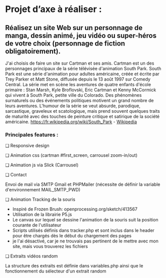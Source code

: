 # Projet d’axe à réaliser :


## Réalisez un site Web sur un personnage de manga, dessin animé, jeu vidéo ou super-héros de votre choix (personnage de fiction obligatoirement).
J'ai choisis de faire un site sur Cartman et ses amis. Cartman est un des personnages principaux de la série télévisée d'animation South Park. South Park est une série d'animation pour adultes américaine, créée et écrite par Trey Parker et Matt Stone, diffusée depuis le 13 août 1997 sur Comedy Central.
La série met en scène les aventures de quatre enfants d'école primaire : Stan Marsh, Kyle Broflovski, Eric Cartman et Kenny McCormick qui vivent à South Park, petite ville du Colorado. Des phénomènes surnaturels ou des événements politiques motivent un grand nombre de leurs aventures. L'humour de la série se veut absurde, parodique, sarcastique, graveleux et scatologique, mais prend souvent quelques traits de maturité avec des touches de peinture critique et satirique de la société américaine. 
https://fr.wikipedia.org/wiki/South_Park -
[Wikipedia](https://fr.wikipedia.org/)



### Principales features :
❑ Responsive design

❑ Animation css (cartman #first_screen, carrousel zoom-in/out)

❑ Animation js via Slick (Carrousel)

❑  Contact

Envoi de mail via SMTP Gmail et PHPMailer (nécessite de définir 
la variable d'environnement MAIL_SMTP_PWD)  

❑ Animation Tracking de la souris 

- Inspiré de Frozen Brush: openprocessing.org/sketch/413567
- Utilisation de la librairie P5.js 
- Le canvas sur lequel se dessine l'animation de la souris suit la position courante de l'utilisateur 
- Scripts utilisés définis dans tracker.php et sont inclus dans le header pour être chargés dès le début du chargement des pages
- je l'ai désactivé, car je ne trouvais pas pertinent de le mettre avec mon site, mais vous trouverez les fichiers
  
❑  Extraits vidéos random

 La structure des extraits est définie dans variables.php ainsi que le fonctionnement du sélecteur d'un extrait random

